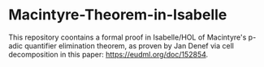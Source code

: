 # Macintyre-Theorem-in-Isabelle
This repository coontains a formal proof in Isabelle/HOL of Macintyre's p-adic quantifier elimination theorem, as proven by Jan Denef via cell decomposition in this paper: https://eudml.org/doc/152854.
